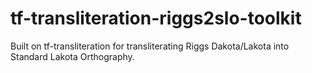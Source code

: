 # tf-transliteration-riggs2slo-toolkit
Built on tf-transliteration for transliterating Riggs Dakota/Lakota into Standard Lakota Orthography.
